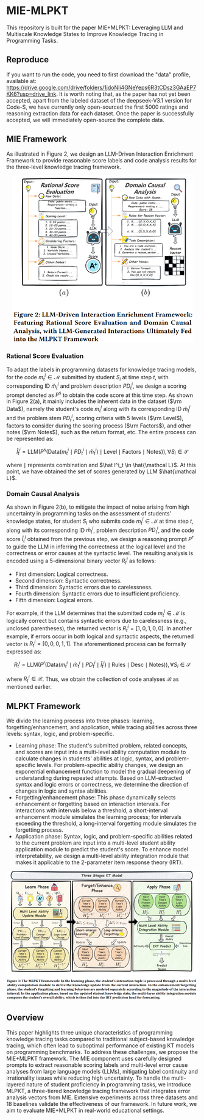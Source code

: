 # MIE-MLPKT
This repository is built for the paper MIE+MLPKT: Leveraging LLM and Multiscale Knowledge States to Improve Knowledge Tracing in Programming Tasks.

## Reproduce
If you want to run the code, you need to first download the "data" profile, available at: https://drive.google.com/drive/folders/1jdoNIi4GNeYeps6R3tCDsz3GAaEP7KK6?usp=drive_link. It is worth noting that, as the paper has not yet been accepted, apart from the labeled dataset of the deepseek-V3.1 version for Code-S, we have currently only open-sourced the first 5000 ratings and reasoning extraction data for each dataset. Once the paper is successfully accepted, we will immediately open-source the complete data.

## MIE Framework
As illustrated in Figure 2, we design an LLM-Driven Interaction Enrichment Framework to provide reasonable score labels and code analysis results for the three-level knowledge tracing framework. 

<div align="center">
  <img src="MIE.png" alt="MIE">
</div>

### Rational Score Evaluation
To adapt the labels in programming datasets for knowledge tracing models, for the code $m_t^i \in \mathcal{M}$ submitted by student $S_i$ at time step $t$, with corresponding ID $\hat{m}_t^i$ and problem description $PD_t^i$, we design a scoring prompt denoted as $P^{\text{s}}$ to obtain the code score at this time step. As shown in Figure 2(a), it mainly includes the inherent data in the dataset ($\rm Data$), namely the student's code $m_t^i$ along with its corresponding ID $\hat{m}_t^i$ and the problem stem $PD_t^i$, scoring criteria with 5 levels ($\rm Level$), factors to consider during the scoring process ($\rm Factors$), and other notes ($\rm Notes$), such as the return format, etc. The entire process can be represented as:

$$ \hat l^i_t = \text{LLM}(P^{\text{s}}(\text{Data}(m^i_t \mid PD^i_t \mid \hat{m}^i_t) \mid \text{Level} \mid \text{Factors} \mid \text{Notes})), \forall S_i \in \mathcal S $$

where $\mid$ represents combination and $\hat l^i_t \in \hat{\mathcal L}$. At this point, we have obtained the set of scores generated by LLM $\hat{\mathcal L}$.

### Domain Causal Analysis
As shown in Figure 2(b), to mitigate the impact of noise arising from high uncertainty in programming tasks on the assessment of students' knowledge states, for student $S_i$ who submits code $m_t^i \in \mathcal{M}$ at time step $t$, along with its corresponding ID $\hat{m}_t^i$, problem description $PD_t^i$, and the code score $\hat{l}_t^i$ obtained from the previous step, we design a reasoning prompt $P^r$ to guide the LLM in inferring the correctness at the logical level and the correctness or error causes at the syntactic level. The resulting analysis is encoded using a 5-dimensional binary vector $R_t^i$ as follows:

- First dimension: Logical correctness.
- Second dimension: Syntactic correctness.
- Third dimension: Syntactic errors due to carelessness.
- Fourth dimension: Syntactic errors due to insufficient proficiency.
- Fifth dimension: Logical errors.

For example, if the LLM determines that the submitted code $m_t^i \in \mathcal{M}$ is logically correct but contains syntactic errors due to carelessness (e.g., unclosed parentheses), the returned vector is $R_t^i = [1, 0, 1, 0, 0]$. In another example, if errors occur in both logical and syntactic aspects, the returned vector is $R_t^i = [0, 0, 0, 1, 1]$. The aforementioned process can be formally expressed as:

$$ R^i_t = \text{LLM}(P^r(\text{Data}(m_t^i \mid \hat{m}_t^i \mid PD_t^i \mid \hat{l}_t^i) \mid \text{Rules} \mid \text{Desc} \mid \text{Notes})), \forall S_i \in \mathcal S $$

where $R^i_t \in \mathcal R$. Thus, we obtain the collection of code analyses $\mathcal R$ as mentioned earlier.

## MLPKT Framework
We divide the learning process into three phases: learning, forgetting/enhancement, and application, while tracing abilities across three levels: syntax, logic, and problem-specific.

- Learning phase: The student's submitted problem, related concepts, and scores are input into a multi-level ability computation module to calculate changes in students' abilities at logic, syntax, and problem-specific levels. For problem-specific ability changes, we design an exponential enhancement function to model the gradual deepening of understanding during repeated attempts. Based on LLM-extracted syntax and logic errors or correctness, we determine the direction of changes in logic and syntax abilities.
- Forgetting/enhancement phase: This phase dynamically selects enhancement or forgetting based on interaction intervals. For interactions with intervals below a threshold, a short-interval enhancement module simulates the learning process; for intervals exceeding the threshold, a long-interval forgetting module simulates the forgetting process.
- Application phase: Syntax, logic, and problem-specific abilities related to the current problem are input into a multi-level student ability application module to predict the student's score. To enhance model interpretability, we design a multi-level ability integration module that makes it applicable to the 2-parameter item response theory (IRT).

<div align="center">
  <img src="MLPKT.png" alt="MLPKT">
</div>

## Overview
This paper highlights three unique characteristics of programming knowledge tracing tasks compared to traditional subject-based knowledge tracing, which often lead to suboptimal performance of existing KT models on programming benchmarks. To address these challenges, we propose the MIE+MLPKT framework. The MIE component uses carefully designed prompts to extract reasonable scoring labels and multi-level error cause analyses from large language models (LLMs), mitigating label continuity and irrationality issues while reducing high uncertainty. To handle the multi-layered nature of student proficiency in programming tasks, we introduce MLPKT, a three-tiered knowledge tracing framework that integrates error analysis vectors from MIE. Extensive experiments across three datasets and 18 baselines validate the effectiveness of our framework. In future work, we aim to evaluate MIE+MLPKT in real-world educational settings.
